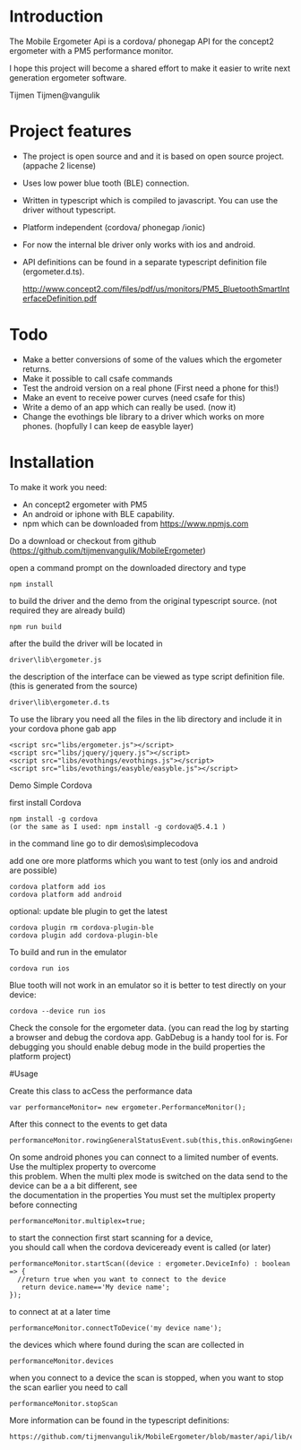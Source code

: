 # Introduction

The Mobile Ergometer Api is a cordova/ phonegap API for the concept2 ergometer with a
PM5 performance monitor.

I hope this project will become a shared effort to make it easier to write next generation ergometer software.

Tijmen 
Tijmen@vangulik

# Project features

* The project is open source and and it is based on open source project. (appache 2 license) 
* Uses low power blue tooth (BLE) connection.
* Written in typescript which is compiled to javascript. You can use the driver without typescript.
* Platform independent (cordova/ phonegap /ionic)
* For now the internal ble driver only works with ios and android.  
* API definitions can be found in a separate typescript definition file (ergometer.d.ts).  

    http://www.concept2.com/files/pdf/us/monitors/PM5_BluetoothSmartInterfaceDefinition.pdf

# Todo

* Make a better conversions of some of the values which the ergometer returns. 
* Make it possible to call csafe commands
* Test the android version on a real phone (First need a phone for this!)
* Make an event to receive power curves (need csafe for this)
* Write a demo of an app which can really be used. (now it)
* Change the evothings ble library to a driver which works on more phones. (hopfully I can keep de easyble layer) 
 
# Installation

To make it work you need:

* An concept2 ergometer with PM5
* An android or iphone with BLE capability.
* npm which can be downloaded from https://www.npmjs.com

Do a download or checkout from github (https://github.com/tijmenvangulik/MobileErgometer)


open a command prompt on the downloaded directory and type

    npm install

to build the driver and the demo from the original typescript source. (not required they are already build)

    npm run build

after the build the driver will be located in

    driver\lib\ergometer.js

the description of the interface can be viewed as type script definition file. (this is generated from the source)

    driver\lib\ergometer.d.ts

To use the library you need all the files in the lib directory and include it in your cordova phone gab app

	<script src="libs/ergometer.js"></script>
	<script src="libs/jquery/jquery.js"></script>
	<script src="libs/evothings/evothings.js"></script>
	<script src="libs/evothings/easyble/easyble.js"></script>


Demo Simple Cordova

first install Cordova

    npm install -g cordova
    (or the same as I used: npm install -g cordova@5.4.1 )

in the command line go to dir demos\simplecodova

add one ore more platforms which you want to test (only ios and android are possible)

    cordova platform add ios
    cordova platform add android

optional: update ble plugin to get the latest

    cordova plugin rm cordova-plugin-ble
    cordova plugin add cordova-plugin-ble

To build and run in the emulator 

    cordova run ios

Blue tooth will not work in an emulator so it is better to test directly on your device:

    cordova --device run ios

Check the console for the ergometer data. (you can read the log by starting a browser and debug the cordova app.
GabDebug is a handy tool for is. For debugging you should enable debug mode in the build properties the platform project)


#Usage                                                                                                             
                                                                                                                 
Create this class to acCess the performance data
                                                                     
    var performanceMonitor= new ergometer.PerformanceMonitor();                                                       
                                                                                                                 
After this connect to the events to get data
                                                                        
    performanceMonitor.rowingGeneralStatusEvent.sub(this,this.onRowingGeneralStatus);                                 

On some android phones you can connect to a limited number of events. Use the multiplex property to overcome        
this problem. When the multi plex mode is switched on the data send to the device can be a a bit different, see     
the documentation in the properties You must set the multiplex property before connecting                          

    performanceMonitor.multiplex=true;                                                                                
                                                                                                                 
to start the connection first start scanning for a device,                                                          
you should call when the cordova deviceready event is called (or later)  
                                           
    performanceMonitor.startScan((device : ergometer.DeviceInfo) : boolean => {                                       
      //return true when you want to connect to the device                                                           
       return device.name=='My device name';                                                                         
    });  
                                                                                                                 
to connect at at a later time 
                                                                                     
    performanceMonitor.connectToDevice('my device name'); 
                                                           
the devices which where found during the scan are collected in
                                                     
    performanceMonitor.devices   
                                                                                        
when you connect to a device the scan is stopped, when you want to stop the scan earlier you need to call 
         
    performanceMonitor.stopScan 
    
More information can be found in the typescript definitions:
    
    https://github.com/tijmenvangulik/MobileErgometer/blob/master/api/lib/ergometer.d.ts

                                                                                         